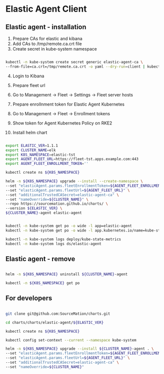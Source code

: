 # Elastic Agent Client


## Elastic agent - installation

1. Prepare CAs for elastic and kibana
2. Add CAs to /tmp/remote.ca.crt file
3. Create secret in kube-system namespace 

```bash

kubectl -n kube-system create secret generic elastic-agent-ca \
--from-file=ca.crt=/tmp/remote.ca.crt -o yaml --dry-run=client | kubectl apply -f -

```

4. Login to Kibana 
5. Prepare fleet url
6. Go to Management -> Fleet -> Settings -> Fleet server hosts
7. Prepare enrollnment token for Elastic Agent Kubernetes
8. Go to Management -> Fleet -> Enrollment tokens 
9. Show token for Agent Kubernetes Policy on RKE2

10. Install helm chart 

```bash

export ELASTIC_VER=1.1.1
export CLUSTER_NAME=elk
export K8S_NAMESPACE=elastic-tst
export AGENT_FLEET_URL=https://fleet-tst.apps.example.com:443
export AGENT_FLEET_ENROLLMENT_TOKEN=''

kubectl create ns ${K8S_NAMESPACE}

helm -n ${K8S_NAMESPACE} upgrade --install --create-namespace \
--set "elasticAgent.params.fleetEnrollmentToken=${AGENT_FLEET_ENROLLMENT_TOKEN}" \
--set "elasticAgent.params.fleetUrl=${AGENT_FLEET_URL}" \
--set "additionalTrustedCASecret=elastic-agent-ca" \
--set "nameOverride=${CLUSTER_NAME}" \
--repo https://sourcemation.github.io/charts/ \
--version ${ELASTIC_VER} \
${CLUSTER_NAME}-agent elastic-agent


kubectl -n kube-system get po -o wide -l app=elastic-agent
kubectl -n kube-system get po -o wide -l app.kubernetes.io/name=kube-state-metrics

kubectl -n kube-system logs deploy/kube-state-metrics
kubectl -n kube-system logs ds/elastic-agent

```


## Elastic agent - remove


```bash

helm -n ${K8S_NAMESPACE} uninstall ${CLUSTER_NAME}-agent

kubectl -n ${K8S_NAMESPACE} get po 

```


## For developers


```bash

git clone git@github.com:SourceMation/charts.git

cd charts/charts/elastic-agent/${ELASTIC_VER}

kubectl create ns ${K8S_NAMESPACE}

kubectl config set-context --current --namespace kube-system

helm -n ${K8S_NAMESPACE} upgrade --install ${CLUSTER_NAME}-agent . \
--set "elasticAgent.params.fleetEnrollmentToken=${AGENT_FLEET_ENROLLMENT_TOKEN}" \
--set "elasticAgent.params.fleetUrl=${AGENT_FLEET_URL}" \
--set "additionalTrustedCASecret=elastic-agent-ca" \
--set "nameOverride=${CLUSTER_NAME}"


```

